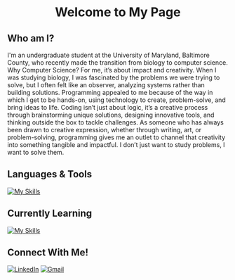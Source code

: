 <h1 align="center">Welcome to My Page</h1>


## Who am I?
I'm an undergraduate student at the University of Maryland, Baltimore County, who recently made the transition from biology to computer science. Why Computer Science? For me, it’s about impact and creativity. When I was studying biology, I was fascinated by the problems we were trying to solve, but I often felt like an observer, analyzing systems rather than building solutions. Programming appealed to me because of the way in which I get to be hands-on, using technology to create, problem-solve, and bring ideas to life. Coding isn’t just about logic, it’s a creative process through brainstorming unique solutions, designing innovative tools, and thinking outside the box to tackle challenges. As someone who has always been drawn to creative expression, whether through writing, art, or problem-solving, programming gives me an outlet to channel that creativity into something tangible and impactful. I don’t just want to study problems, I want to solve them.


## Languages & Tools
[![My Skills](https://skillicons.dev/icons?i=py,github,clion,pycharm)](https://skillicons.dev)

## Currently Learning
[![My Skills](https://skillicons.dev/icons?i=cpp,css,html,js)](https://skillicons.dev)

## Connect With Me!
[![LinkedIn](https://skillicons.dev/icons?i=linkedin)](https://www.linkedin.com/in/nuhaaajamu/) [![Gmail](https://skillicons.dev/icons?i=gmail)](mailto:nuhaaajamu@gmail.com)




